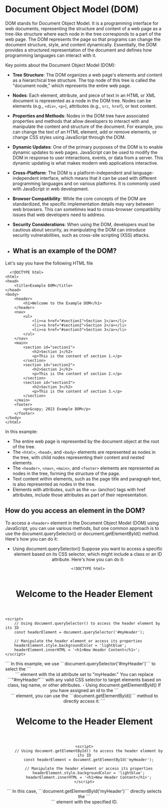 # Document Object Model (DOM)
DOM stands for Document Object Model. It is a programming interface for web documents, representing the structure and content of a web page as a tree-like structure where each node in the tree corresponds to a part of the web page. The DOM represents the page so that programs can change the document structure, style, and content dynamically. Essentially, the DOM provides a structured representation of the document and defines how programming languages can interact with it.

Key points about the Document Object Model (DOM):

- **Tree Structure**: The DOM organizes a web page's elements and content as a hierarchical tree structure. The top node of this tree is called the "document node," which represents the entire web page.
- **Nodes**: Each element, attribute, and piece of text in an HTML or XML document is represented as a node in the DOM tree. Nodes can be elements (e.g., ```<div>```, ```<p>```), attributes (e.g., ```src```,``` href```), or text content.
- **Properties and Methods**: Nodes in the DOM tree have associated properties and methods that allow developers to interact with and manipulate the content and structure of the document. For example, you can change the text of an HTML element, add or remove elements, or change CSS styles using JavaScript through the DOM.
- **Dynamic Updates**: One of the primary purposes of the DOM is to enable dynamic updates to web pages. JavaScript can be used to modify the DOM in response to user interactions, events, or data from a server. This dynamic updating is what makes modern web applications interactive.
- **Cross-Platform**: The DOM is a platform-independent and language-independent interface, which means that it can be used with different programming languages and on various platforms. It is commonly used with JavaScript in web development.
- **Browser Compatibility**: While the core concepts of the DOM are standardized, the specific implementation details may vary between web browsers. This can sometimes lead to cross-browser compatibility issues that web developers need to address.
- **Security Considerations**: When using the DOM, developers must be cautious about security, as manipulating the DOM can introduce security vulnerabilities, such as cross-site scripting (XSS) attacks.

- ## What is an example of the DOM?
Let's say you have the following HTML file

```
  <!DOCTYPE html>
<html>
<head>
    <title>Example DOM</title>
</head>
<body>
    <header>
        <h1>Welcome to the Example DOM</h1>
    </header>
    <nav>
        <ul>
            <li><a href="#section1">Section 1</a></li>
            <li><a href="#section2">Section 2</a></li>
            <li><a href="#section3">Section 3</a></li>
        </ul>
    </nav>
    <main>
        <section id="section1">
            <h2>Section 1</h2>
            <p>This is the content of section 1.</p>
        </section>
        <section id="section2">
            <h2>Section 2</h2>
            <p>This is the content of section 2.</p>
        </section>
        <section id="section3">
            <h2>Section 3</h2>
            <p>This is the content of section 3.</p>
        </section>
    </main>
    <footer>
        <p>&copy; 2023 Example DOM</p>
    </footer>
</body>
</html>
```

In this example:

- The entire web page is represented by the document object at the root of the tree.
- The ```<html>```, ```<head>```, and ```<body>``` elements are represented as nodes in the tree, with child nodes representing their content and nested elements.
- The ```<header>```, ```<nav>```, ```<main>```, and ```<footer>``` elements are represented as nodes in the tree, forming the structure of the page.
- Text content within elements, such as the page title and paragraph text, is also represented as nodes in the tree.
- Elements with attributes, such as the ```<a>``` (anchor) tags with href attributes, include those attributes as part of their representation.

## How do you access an element in the DOM?
To access a ```<header>``` element in the Document Object Model (DOM) using JavaScript, you can use various methods, but one common approach is to use the document.querySelector() or document.getElementById() method. Here's how you can do it:

- Using document.querySelector()
  Suppose you want to access a specific <header> element based on its CSS selector, which might include a class or an ID attribute. Here's how you can do it:
  ```
  <!DOCTYPE html>
<html>
<head>
    <title>Access Header Element</title>
</head>
<body>
    <header id="myHeader">
        <h1>Welcome to the Header Element</h1>
    </header>

    <script>
        // Using document.querySelector() to access the header element by its ID
        const headerElement = document.querySelector('#myHeader');

        // Manipulate the header element or access its properties
        headerElement.style.backgroundColor = 'lightblue';
        headerElement.innerHTML = '<h1>New Header Content</h1>';
    </script>
</body>
</html>
  ```
  In this example, we use ```document.querySelector('#myHeader')``` to select the ```<header>``` element with the id attribute set to "myHeader." You can replace ```"#myHeader"``` with any valid CSS selector to target elements based on class, tag name, or other attributes.
  - Using document.getElementById()
    If you have assigned an id to the ```<header>``` element, you can use the ```document.getElementById()``` method to directly access it:
    ```
    <!DOCTYPE html>
<html>
<head>
    <title>Access Header Element</title>
</head>
<body>
    <header id="myHeader">
        <h1>Welcome to the Header Element</h1>
    </header>

    <script>
        // Using document.getElementById() to access the header element by its ID
        const headerElement = document.getElementById('myHeader');

        // Manipulate the header element or access its properties
        headerElement.style.backgroundColor = 'lightblue';
        headerElement.innerHTML = '<h1>New Header Content</h1>';
    </script>
</body>
</html>
  ```
  In this case, ```document.getElementById('myHeader')``` directly selects the ```<header>``` element with the specified ID.
